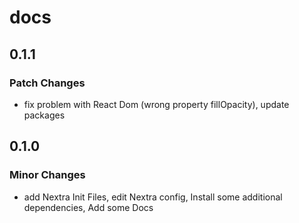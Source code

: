 # docs

## 0.1.1

### Patch Changes

- fix problem with React Dom (wrong property fillOpacity), update packages

## 0.1.0

### Minor Changes

- add Nextra Init Files, edit Nextra config, Install some additional dependencies, Add some Docs
